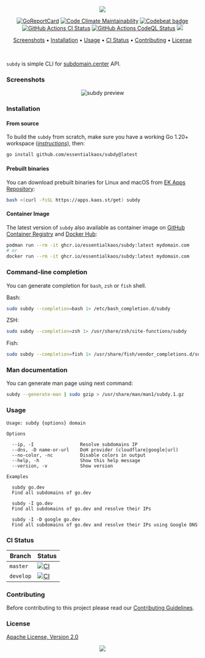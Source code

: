 <p align="center"><a href="#readme"><img src="https://gh.kaos.st/subdy.svg"/></a></p>

<p align="center">
  <a href="https://kaos.sh/r/subdy"><img src="https://kaos.sh/r/subdy.svg" alt="GoReportCard" /></a>
  <a href="https://kaos.sh/l/subdy"><img src="https://kaos.sh/l/395df260d03eaa6c8a31.svg" alt="Code Climate Maintainability" /></a>
  <a href="https://kaos.sh/b/subdy"><img src="https://kaos.sh/b/ad36c313-9009-4abe-97d6-7c1f0de39794.svg" alt="Codebeat badge" /></a>
  <a href="https://kaos.sh/w/subdy/ci"><img src="https://kaos.sh/w/subdy/ci.svg" alt="GitHub Actions CI Status" /></a>
  <a href="https://kaos.sh/w/subdy/codeql"><img src="https://kaos.sh/w/subdy/codeql.svg" alt="GitHub Actions CodeQL Status" /></a>
  <a href="#license"><img src="https://gh.kaos.st/apache2.svg"></a>
</p>

<p align="center"><a href="#screenshots">Screenshots</a> • <a href="#installation">Installation</a> • <a href="#usage">Usage</a> • <a href="#ci-status">CI Status</a> • <a href="#contributing">Contributing</a> • <a href="#license">License</a></p>

<br/>

`subdy` is simple CLI for [subdomain.center](https://www.subdomain.center) API.

### Screenshots

<p align="center">
  <img src="https://gh.kaos.st/subdy.png" alt="subdy preview">
</p>

### Installation

#### From source

To build the `subdy` from scratch, make sure you have a working Go 1.20+ workspace (_[instructions](https://go.dev/doc/install)_), then:

```bash
go install github.com/essentialkaos/subdy@latest
```

#### Prebuilt binaries

You can download prebuilt binaries for Linux and macOS from [EK Apps Repository](https://apps.kaos.st/subdy/latest):

```bash
bash <(curl -fsSL https://apps.kaos.st/get) subdy
```

#### Container Image

The latest version of `subdy` also available as container image on [GitHub Container Registry](https://kaos.sh/p/subdy) and [Docker Hub](https://kaos.sh/d/subdy):

```bash
podman run --rm -it ghcr.io/essentialkaos/subdy:latest mydomain.com
# or
docker run --rm -it ghcr.io/essentialkaos/subdy:latest mydomain.com
```

### Command-line completion

You can generate completion for `bash`, `zsh` or `fish` shell.

Bash:
```bash
sudo subdy --completion=bash 1> /etc/bash_completion.d/subdy
```

ZSH:
```bash
sudo subdy --completion=zsh 1> /usr/share/zsh/site-functions/subdy
```

Fish:
```bash
sudo subdy --completion=fish 1> /usr/share/fish/vendor_completions.d/subdy.fish
```

### Man documentation

You can generate man page using next command:

```bash
subdy --generate-man | sudo gzip > /usr/share/man/man1/subdy.1.gz
```

### Usage

```
Usage: subdy {options} domain

Options

  --ip, -I                 Resolve subdomains IP
  --dns, -D name-or-url    DoH provider (cloudflare|google|url)
  --no-color, -nc          Disable colors in output
  --help, -h               Show this help message
  --version, -v            Show version

Examples

  subdy go.dev
  Find all subdomains of go.dev

  subdy -I go.dev
  Find all subdomains of go.dev and resolve their IPs

  subdy -I -D google go.dev
  Find all subdomains of go.dev and resolve their IPs using Google DNS
```

### CI Status

| Branch | Status |
|--------|----------|
| `master` | [![CI](https://kaos.sh/w/subdy/ci.svg?branch=master)](https://kaos.sh/w/subdy/ci?query=branch:master) |
| `develop` | [![CI](https://kaos.sh/w/subdy/ci.svg?branch=develop)](https://kaos.sh/w/subdy/ci?query=branch:develop) |

### Contributing

Before contributing to this project please read our [Contributing Guidelines](https://github.com/essentialkaos/contributing-guidelines#contributing-guidelines).

### License

[Apache License, Version 2.0](http://www.apache.org/licenses/LICENSE-2.0)

<p align="center"><a href="https://essentialkaos.com"><img src="https://gh.kaos.st/ekgh.svg"/></a></p>
